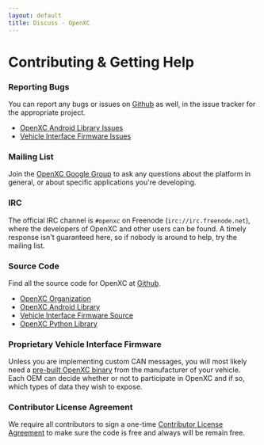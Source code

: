 ```yaml
---
layout: default
title: Discuss - OpenXC
---
```


<div class="page-header">
    <h1>Contributing &amp; Getting Help</h1>
</div>

### Reporting Bugs

You can report any bugs or issues on [Github][] as well, in the issue tracker
for the appropriate project.

* [OpenXC Android Library Issues](https://github.com/openxc/openxc-android/issues)
* [Vehicle Interface Firmware Issues](https://github.com/openxc/cantranslator/issues)

### Mailing List

Join the [OpenXC Google Group](http://groups.google.com/group/openxc) to ask any
questions about the platform in general, or about specific applications you're
developing.

### IRC

The official IRC channel is `#openxc` on Freenode (`irc://irc.freenode.net`),
where the developers of OpenXC and other users can be found. A timely response
isn't guaranteed here, so if nobody is around to help, try the mailing list.

### Source Code

Find all the source code for OpenXC at [Github][].

* [OpenXC Organization](https://github.com/openxc)
* [OpenXC Android Library](https://github.com/openxc/openxc-android)
* [Vehicle Interface Firmware Source](https://github.com/openxc/cantranslator)
* [OpenXC Python Library](https://github.com/openxc/openxc-python)

### Proprietary Vehicle Interface Firmware

Unless you are implementing custom CAN messages, you will most likely need a
[pre-built OpenXC binary](/vehicle-interface/firmware.html) from the
manufacturer of your vehicle. Each OEM can decide whether or not to participate
in OpenXC and if so, which types of data they wish to expose.

### Contributor License Agreement

We require all contributors to sign a one-time [Contributor License
Agreement](/contributor-license-agreement.html) to make sure the code is free
and always will be remain free.

[Github]: https://github.com/openxc
